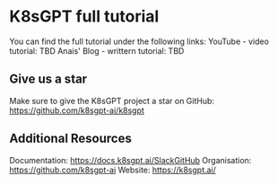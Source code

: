 # K8sGPT full tutorial

You can find the full tutorial under the following links:
YouTube - video tutorial: TBD
Anais' Blog - writtern tutorial: TBD

## Give us a star

Make sure to give the K8sGPT project a star on GitHub:
https://github.com/k8sgpt-ai/k8sgpt 

## Additional Resources
Documentation: https://docs.k8sgpt.ai/SlackGitHub Organisation: https://github.com/k8sgpt-ai
Website: https://k8sgpt.ai/